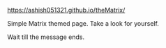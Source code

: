 https://ashish051321.github.io/theMatrix/

Simple Matrix themed page. Take a look for yourself. 

Wait till the message ends.


